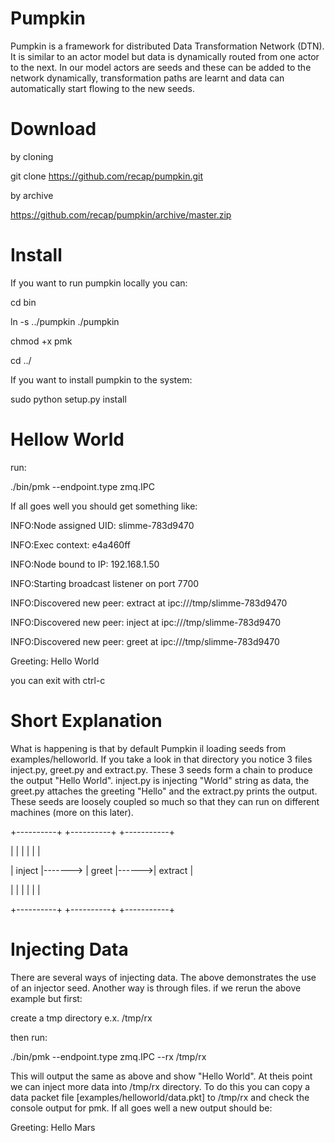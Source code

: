 Pumpkin
=========
Pumpkin is a framework for distributed Data Transformation Network (DTN). It is similar to an actor model but data
is dynamically routed from one actor to the next. In our model actors are seeds and these can be added to the network
dynamically, transformation paths are learnt and data can automatically start flowing to the new seeds.

Download
==========

by cloning

git clone https://github.com/recap/pumpkin.git

by archive

https://github.com/recap/pumpkin/archive/master.zip

Install
==========
If you want to run pumpkin locally you can:

cd bin

ln -s ../pumpkin ./pumpkin

chmod +x pmk

cd ../


If you want to install pumpkin to the system:

sudo python setup.py install

Hellow World
=============

run:

./bin/pmk --endpoint.type zmq.IPC

If all goes well you should get something like:

INFO:Node assigned UID: slimme-783d9470

INFO:Exec context: e4a460ff

INFO:Node bound to IP: 192.168.1.50

INFO:Starting broadcast listener on port 7700

INFO:Discovered new peer: extract at ipc:///tmp/slimme-783d9470

INFO:Discovered new peer: inject at ipc:///tmp/slimme-783d9470

INFO:Discovered new peer: greet at ipc:///tmp/slimme-783d9470

Greeting: Hello World



you can exit with ctrl-c

Short Explanation
===================

What is happening is that by default Pumpkin il loading seeds from examples/helloworld. If you take a look
in that directory you notice 3 files inject.py, greet.py and extract.py. These 3 seeds form a chain to
produce the output "Hello World". inject.py is injecting "World" string as data, the greet.py attaches
the greeting "Hello" and the extract.py prints the output. These seeds are loosely coupled so much so
that they can run on different machines (more on this later).


+----------+         +----------+       +-----------+

|          |         |          |       |           |

|  inject  |-------> |  greet   |------>|  extract  |

|          |         |          |       |           |

+----------+         +----------+       +-----------+


Injecting Data
================

There are several ways of injecting data. The above demonstrates the use of an injector seed. Another way is through
files. if we rerun the above example but first:

create a tmp directory e.x. /tmp/rx

then run:

./bin/pmk --endpoint.type zmq.IPC --rx /tmp/rx

This will output the same as above and show "Hello World". At theis point we can inject more data into /tmp/rx directory.
To do this you can copy a data packet file [examples/helloworld/data.pkt] to /tmp/rx and check the console output for pmk.
If all goes well a new output should be:

Greeting: Hello Mars


